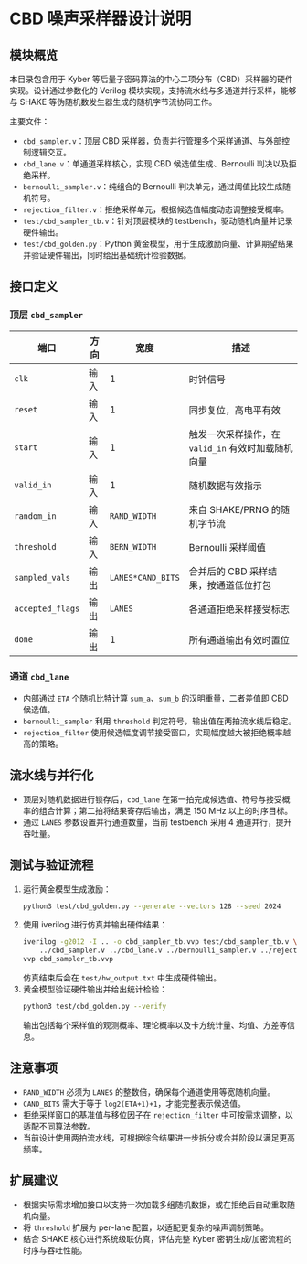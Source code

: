 # CBD 噪声采样器设计说明

## 模块概览

本目录包含用于 Kyber 等后量子密码算法的中心二项分布（CBD）采样器的硬件实现。设计通过参数化的 Verilog 模块实现，支持流水线与多通道并行采样，能够与 SHAKE 等伪随机数发生器生成的随机字节流协同工作。

主要文件：

- `cbd_sampler.v`：顶层 CBD 采样器，负责并行管理多个采样通道、与外部控制逻辑交互。
- `cbd_lane.v`：单通道采样核心，实现 CBD 候选值生成、Bernoulli 判决以及拒绝采样。
- `bernoulli_sampler.v`：纯组合的 Bernoulli 判决单元，通过阈值比较生成随机符号。
- `rejection_filter.v`：拒绝采样单元，根据候选值幅度动态调整接受概率。
- `test/cbd_sampler_tb.v`：针对顶层模块的 testbench，驱动随机向量并记录硬件输出。
- `test/cbd_golden.py`：Python 黄金模型，用于生成激励向量、计算期望结果并验证硬件输出，同时给出基础统计检验数据。

## 接口定义

### 顶层 `cbd_sampler`

| 端口 | 方向 | 宽度 | 描述 |
| ---- | ---- | ---- | ---- |
| `clk` | 输入 | 1 | 时钟信号 |
| `reset` | 输入 | 1 | 同步复位，高电平有效 |
| `start` | 输入 | 1 | 触发一次采样操作，在 `valid_in` 有效时加载随机向量 |
| `valid_in` | 输入 | 1 | 随机数据有效指示 |
| `random_in` | 输入 | `RAND_WIDTH` | 来自 SHAKE/PRNG 的随机字节流 |
| `threshold` | 输入 | `BERN_WIDTH` | Bernoulli 采样阈值 |
| `sampled_vals` | 输出 | `LANES*CAND_BITS` | 合并后的 CBD 采样结果，按通道低位打包 |
| `accepted_flags` | 输出 | `LANES` | 各通道拒绝采样接受标志 |
| `done` | 输出 | 1 | 所有通道输出有效时置位 |

### 通道 `cbd_lane`

- 内部通过 `ETA` 个随机比特计算 `sum_a`、`sum_b` 的汉明重量，二者差值即 CBD 候选值。
- `bernoulli_sampler` 利用 `threshold` 判定符号，输出值在两拍流水线后稳定。
- `rejection_filter` 使用候选幅度调节接受窗口，实现幅度越大被拒绝概率越高的策略。

## 流水线与并行化

- 顶层对随机数据进行锁存后，`cbd_lane` 在第一拍完成候选值、符号与接受概率的组合计算；第二拍将结果寄存后输出，满足 150 MHz 以上的时序目标。
- 通过 `LANES` 参数设置并行通道数量，当前 testbench 采用 4 通道并行，提升吞吐量。

## 测试与验证流程

1. 运行黄金模型生成激励：
   ```bash
   python3 test/cbd_golden.py --generate --vectors 128 --seed 2024
   ```
2. 使用 iverilog 进行仿真并输出硬件结果：
   ```bash
   iverilog -g2012 -I .. -o cbd_sampler_tb.vvp test/cbd_sampler_tb.v \
       ../cbd_sampler.v ../cbd_lane.v ../bernoulli_sampler.v ../rejection_filter.v
   vvp cbd_sampler_tb.vvp
   ```
   仿真结束后会在 `test/hw_output.txt` 中生成硬件输出。
3. 黄金模型验证硬件输出并给出统计检验：
   ```bash
   python3 test/cbd_golden.py --verify
   ```
   输出包括每个采样值的观测概率、理论概率以及卡方统计量、均值、方差等信息。

## 注意事项

- `RAND_WIDTH` 必须为 `LANES` 的整数倍，确保每个通道使用等宽随机向量。
- `CAND_BITS` 需大于等于 `log2(ETA+1)+1`，才能完整表示候选值。
- 拒绝采样窗口的基准值与移位因子在 `rejection_filter` 中可按需求调整，以适配不同算法参数。
- 当前设计使用两拍流水线，可根据综合结果进一步拆分或合并阶段以满足更高频率。

## 扩展建议

- 根据实际需求增加接口以支持一次加载多组随机数据，或在拒绝后自动重取随机向量。
- 将 `threshold` 扩展为 per-lane 配置，以适配更复杂的噪声调制策略。
- 结合 SHAKE 核心进行系统级联仿真，评估完整 Kyber 密钥生成/加密流程的时序与吞吐性能。
